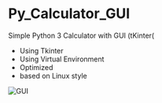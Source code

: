 # Py_Calculator_GUI
Simple Python 3 Calculator with GUI (tKinter(

- Using Tkinter
- Using Virtual Environment
- Optimized
- based on Linux style

![GUI](https://user-images.githubusercontent.com/116519294/210435411-2af38d90-7ecf-45ca-a1c0-9c423ea5fdcd.png)
